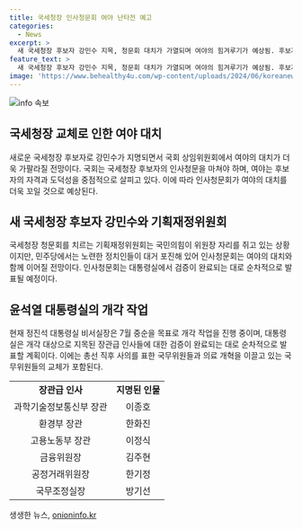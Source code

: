 ```yaml
---
title: 국세청장 인사청문회 여야 난타전 예고
categories:
  - News
excerpt: >
  새 국세청장 후보자 강민수 지목, 청문회 대치가 가열되며 여야의 힘겨루기가 예상됨. 후보자는 국회의 첫 인사청문회 주인공이며, 세무조사 권한과 4대 권력기관장으로의 역할을 감안해 인사청문회를 거치게 됨. 다음 달 중순부터는 여러 임명자들의 인사청문회가 이어질 전망이며, 대통령실은 개각 작업을 추진 중이나 국정에 불필요한 혼란을 초래할 수 있는 국무위원들의 교체는 신중히 고려 중임. 현 정부의 주도권 경합과 고위직 인사의 변동이 예정되어 있음.
feature_text: >
  새 국세청장 후보자 강민수 지목, 청문회 대치가 가열되며 여야의 힘겨루기가 예상됨. 후보자는 국회의 첫 인사청문회 주인공이며, 세무조사 권한과 4대 권력기관장으로의 역할을 감안해 인사청문회를 거치게 됨. 다음 달 중순부터는 여러 임명자들의 인사청문회가 이어질 전망이며, 대통령실은 개각 작업을 추진 중이나 국정에 불필요한 혼란을 초래할 수 있는 국무위원들의 교체는 신중히 고려 중임. 현 정부의 주도권 경합과 고위직 인사의 변동이 예정되어 있음.
image: 'https://www.behealthy4u.com/wp-content/uploads/2024/06/koreanews.jpg'
---
```


<p><img src="https://www.behealthy4u.com/wp-content/uploads/2024/06/koreanews.jpg" alt="info 속보" /></p>

<h2 data-ke-size="size26">국세청장 교체로 인한 여야 대치</h2>

<p data-ke-size="size16">새로운 국세청장 후보자로 강민수가 지명되면서 국회 상임위원회에서 여야의 대치가 더욱 가팔라질 전망이다. 국회는 국세청장 후보자의 인사청문을 마쳐야 하며, 여야는 후보자의 자격과 도덕성을 중점적으로 살피고 있다. 이에 따라 인사청문회가 여야의 대치를 더욱 꼬일 것으로 예상된다.</p>

<h2 data-ke-size="size26">새 국세청장 후보자 강민수와 기획재정위원회</h2>

<p data-ke-size="size16">국세청장 청문회를 치르는 기획재정위원회는 국민의힘이 위원장 자리를 쥐고 있는 상황이지만, 민주당에서는 노련한 정치인들이 대거 포진해 있어 인사청문회는 여야의 대치와 함께 이어질 전망이다. 인사청문회는 대통령실에서 검증이 완료되는 대로 순차적으로 발표될 예정이다.</p>

<h2 data-ke-size="size26">윤석열 대통령실의 개각 작업</h2>

<p data-ke-size="size16">현재 정진석 대통령실 비서실장은 7월 중순을 목표로 개각 작업을 진행 중이며, 대통령실은 개각 대상으로 지목된 장관급 인사들에 대한 검증이 완료되는 대로 순차적으로 발표할 계획이다. 이에는 총선 직후 사의를 표한 국무위원들과 의료 개혁을 이끌고 있는 국무위원들의 교체가 포함된다.</p>

<table>
  <tr>
    <td style="text-align: center; height: 17px;"><b>장관급 인사</b></td>
    <td style="text-align: center; height: 17px;"><b>지명된 인물</b></td>
  </tr>
  <tr>
    <td style="text-align: center; height: 17px;">과학기술정보통신부 장관</td>
    <td style="text-align: center; height: 17px;">이종호</td>
  </tr>
  <tr>
    <td style="text-align: center; height: 17px;">환경부 장관</td>
    <td style="text-align: center; height: 17px;">한화진</td>
  </tr>
  <tr>
    <td style="text-align: center; height: 17px;">고용노동부 장관</td>
    <td style="text-align: center; height: 17px;">이정식</td>
  </tr>
  <tr>
    <td style="text-align: center; height: 17px;">금융위원장</td>
    <td style="text-align: center; height: 17px;">김주현</td>
  </tr>
  <tr>
    <td style="text-align: center; height: 17px;">공정거래위원장</td>
    <td style="text-align: center; height: 17px;">한기정</td>
  </tr>
  <tr>
    <td style="text-align: center; height: 17px;">국무조정실장</td>
    <td style="text-align: center; height: 17px;">방기선</td>
  </tr>
</table>
생생한 뉴스, <a href="https://onioninfo.kr" rel="dofollow">onioninfo.kr</a>


